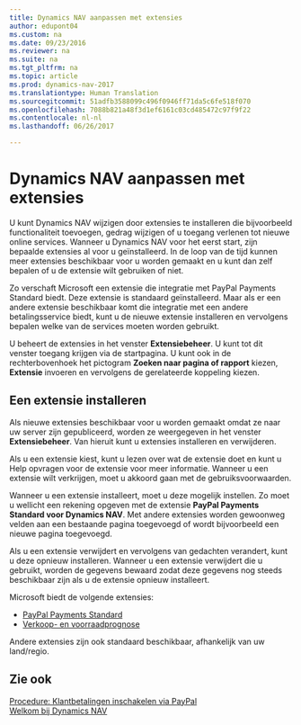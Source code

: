 ```yaml
---
title: Dynamics NAV aanpassen met extensies
author: edupont04
ms.custom: na
ms.date: 09/23/2016
ms.reviewer: na
ms.suite: na
ms.tgt_pltfrm: na
ms.topic: article
ms.prod: dynamics-nav-2017
ms.translationtype: Human Translation
ms.sourcegitcommit: 51adfb3588099c496f0946ff71da5c6fe518f070
ms.openlocfilehash: 7088b821a48f3d1ef6161c03cd485472c97f9f22
ms.contentlocale: nl-nl
ms.lasthandoff: 06/26/2017

---
```


# <a name="customizing-dynamics-nav-using-extensions"></a>Dynamics NAV aanpassen met extensies
U kunt Dynamics NAV wijzigen door extensies te installeren die bijvoorbeeld functionaliteit toevoegen, gedrag wijzigen of u toegang verlenen tot nieuwe online services.
Wanneer u Dynamics NAV voor het eerst start, zijn bepaalde extensies al voor u geïnstalleerd. In de loop van de tijd kunnen meer extensies beschikbaar voor u worden gemaakt en u kunt dan zelf bepalen of u de extensie wilt gebruiken of niet.

Zo verschaft Microsoft een extensie die integratie met PayPal Payments Standard biedt. Deze extensie is standaard geïnstalleerd.
Maar als er een andere extensie beschikbaar komt die integratie met een andere betalingsservice biedt, kunt u de nieuwe extensie installeren en vervolgens bepalen welke van de services moeten worden gebruikt.  

U beheert de extensies in het venster **Extensiebeheer**. U kunt tot dit venster toegang krijgen via de startpagina. U kunt ook in de rechterbovenhoek het pictogram **Zoeken naar pagina of rapport** kiezen, **Extensie** invoeren en vervolgens de gerelateerde koppeling kiezen.   

## <a name="installing-an-extension"></a>Een extensie installeren
Als nieuwe extensies beschikbaar voor u worden gemaakt omdat ze naar uw server zijn gepubliceerd, worden ze weergegeven in het venster **Extensiebeheer**. Van hieruit kunt u extensies installeren en verwijderen.  

Als u een extensie kiest, kunt u lezen over wat de extensie doet en kunt u Help opvragen voor de extensie voor meer informatie. Wanneer u een extensie wilt verkrijgen, moet u akkoord gaan met de gebruiksvoorwaarden.  

Wanneer u een extensie installeert, moet u deze mogelijk instellen. Zo moet u wellicht een rekening opgeven met de extensie **PayPal Payments Standard voor Dynamics NAV**.
Met andere extensies worden gewoonweg velden aan een bestaande pagina toegevoegd of wordt bijvoorbeeld een nieuwe pagina toegevoegd.   

Als u een extensie verwijdert en vervolgens van gedachten verandert, kunt u deze opnieuw installeren. Wanneer u een extensie verwijdert die u gebruikt, worden de gegevens bewaard zodat deze gegevens nog steeds beschikbaar zijn als u de extensie opnieuw installeert.  

Microsoft biedt de volgende extensies:  
- [PayPal Payments Standard](ui-extensions-paypal-payments-standard.md)  
- [Verkoop- en voorraadprognose](ui-extensions-sales-forecast.md)  

Andere extensies zijn ook standaard beschikbaar, afhankelijk van uw land/regio.

## <a name="see-also"></a>Zie ook  
[Procedure: Klantbetalingen inschakelen via PayPal](sales-how-enable-customer-payments-paypal.md)  
[Welkom bij Dynamics NAV](across-get-started.md)  

